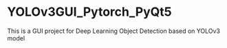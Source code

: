 # YOLOv3GUI_Pytorch_PyQt5
This is a GUI project for Deep Learning Object Detection based on YOLOv3 model
